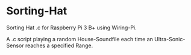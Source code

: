 
# Sorting-Hat
Sorting Hat .c for Raspberry Pi 3 B+ using Wiring-Pi.

A .c script playing a random House-Soundfile each time an Ultra-Sonic-Sensor reaches a specified Range.
